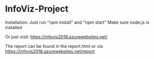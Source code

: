 # InfoViz-Project
Installation: Just run "npm install" and "npm start"
Make sure node.js is installed

Or just visit: https://infovis2018.azurewebsites.net/

The report can be found in the report.html or via https://infovis2018.azurewebsites.net/report